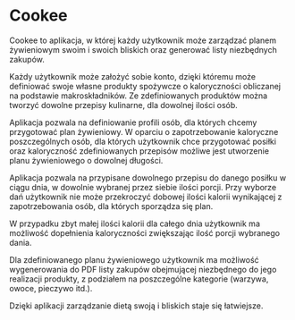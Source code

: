 # Cookee

Cookee to aplikacja, w której każdy użytkownik może zarządzać planem żywieniowym swoim i swoich bliskich oraz generować listy niezbędnych zakupów.

Każdy użytkownik może założyć sobie konto, dzięki któremu może definiować swoje własne produkty spożywcze o kaloryczności obliczanej na podstawie makroskładników. Ze zdefiniowanych produktów można tworzyć dowolne przepisy kulinarne, dla dowolnej ilości osób.

Aplikacja pozwala na definiowanie profili osób, dla których chcemy przygotować plan żywieniowy. W oparciu o zapotrzebowanie kaloryczne poszczególnych osób, dla których użytkownik chce przygotować posiłki oraz kaloryczność zdefiniowanych przepisów możliwe jest utworzenie planu żywieniowego o dowolnej długości.

Aplikacja pozwala na przypisane dowolnego przepisu do danego posiłku w ciągu dnia, w dowolnie wybranej przez siebie ilości porcji. Przy wyborze dań użytkownik nie może przekroczyć dobowej ilości kalorii wynikającej z zapotrzebowania osób, dla których sporządza się plan.

W przypadku zbyt małej ilości kalorii dla całego dnia użytkownik ma możliwość dopełnienia kaloryczności zwiększając ilość porcji wybranego dania.

Dla zdefiniowanego planu żywieniowego użytkownik ma możliwość wygenerowania do PDF listy zakupów obejmującej niezbędnego do jego realizacji produkty, z podziałem na poszczególne kategorie (warzywa, owoce, pieczywo itd.).

Dzięki aplikacji zarządzanie dietą swoją i bliskich staje się łatwiejsze.
